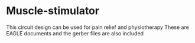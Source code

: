 # Muscle-stimulator
This circuit design can be used for pain relief and physiotherapy
These are EAGLE documents and the gerber files are also included
